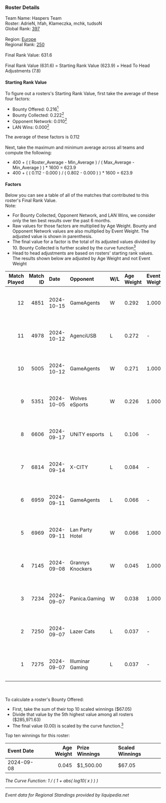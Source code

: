 ### Roster Details<br />
Team Name: Haspers Team<br />
Roster: AdrieN, hfah, Klameczka, mchk, tudsoN<br />
Global Rank: [397](../../standings_global_2025_02_28.md)<br />
<br />
Region: [Europe]( ../../standings_europe_2025_02_28.md)<br />
Regional Rank: [250]( ../../standings_europe_2025_02_28.md)<br />
<br />
Final Rank Value:  631.6<br />
<br />
Final Rank Value (631.6) = Starting Rank Value (623.9) + Head To Head Adjustments (7.8)<br />

#### Starting Rank Value<br />
To figure out a rosters's Starting Rank Value, first take the average of these four factors:<br />
- Bounty Offered: 0.216[<sup>1</sup>](#table2)
- Bounty Collected: 0.222[<sup>2</sup>](#table1)
- Opponent Network: 0.010[<sup>2</sup>](#table1)
- LAN Wins: 0.000[<sup>2</sup>](#table1)

The average of these factors is 0.112<br />
<br />
Next, take the maximum and minimum average across all teams and compute the following:<br />
- 400 + ( ( Roster_Average - Min_Average ) / ( Max_Average - Min_Average ) ) * 1600 = 623.9
- 400 + ( ( 0.112 - 0.000 ) / ( 0.802 - 0.000 ) ) * 1600 = 623.9


#### Factors<br />
Below you can see a table of all of the matches that contributed to this roster's Final Rank Value.<br />
Note:<br />

- For Bounty Collected, Opponent Network, and LAN Wins, we consider only the ten best results over the past 6 months.
- Raw values for those factors are multiplied by Age Weight. Bounty and Opponent Network values are also multiplied by Event Weight. The adjusted value is shown in parenthesis.
- The final value for a factor is the total of its adjusted values divided by 10. Bounty Collected is further scaled by the curve function[<sup>3</sup>](#curveFunction)
- Head to head adjustments are based on rosters' starting rank values. The results shown below are adjusted by Age Weight and not Event Weight
<span id="table1"></span><br />


| Match Played | Match ID | Date       | Opponent         | W/L | Age Weight | Event Weight | Bounty Collected | Opponent Network | LAN Wins  | H2H Adj. | Roster                                   |
| -: | -: | :- | :- | :- | :- | :- | :- | :- | :- | -: | :- |
|           12 |     4851 | 2024-10-15 | GameAgents       | W   | 0.292      | 1.000        | 0.006 (0.002)    | 0.183 (0.053)    | 0 (0.000) |     6.80 | AdrieN, hfah, Klameczka, mchk, tudsoN    |
|           11 |     4978 | 2024-10-12 | AgenciUSB        | L   | 0.272      | -            | -                | -                | -         |    -5.58 | AdrieN, hfah, Klameczka, mchk, tudsoN    |
|           10 |     5005 | 2024-10-12 | GameAgents       | W   | 0.271      | 1.000        | 0.006 (0.002)    | 0.183 (0.050)    | 0 (0.000) |     6.46 | AdrieN, hfah, Klameczka, mchk, tudsoN    |
|            9 |     5351 | 2024-10-05 | Wolves eSports   | W   | 0.226      | 1.000        | 0.000 (0.000)    | 0.000 (0.000)    | 0 (0.000) |     1.59 | AdrieN, hfah, Klameczka, mchk, tudsoN    |
|            8 |     6606 | 2024-09-17 | UNiTY esports    | L   | 0.106      | -            | -                | -                | -         |    -0.37 | AdrieN, hfah, Klameczka, Markoś, sk1tt   |
|            7 |     6814 | 2024-09-14 | X-CITY           | L   | 0.084      | -            | -                | -                | -         |    -1.85 | AdrieN, hfah, Klameczka, sk1tt, yukitoro |
|            6 |     6959 | 2024-09-11 | GameAgents       | L   | 0.066      | -            | -                | -                | -         |    -0.54 | AdrieN, hfah, Klameczka, sk1tt, woozzzi  |
|            5 |     6969 | 2024-09-11 | Lan Party Hotel  | W   | 0.066      | 1.000        | 0.000 (0.000)    | 0.005 (0.000)    | 0 (0.000) |     0.65 | AdrieN, hfah, Klameczka, sk1tt, woozzzi  |
|            4 |     7145 | 2024-09-08 | Grannys Knockers | W   | 0.045      | 1.000        | 0.001 (0.000)    | 0.004 (0.000)    | 0 (0.000) |     0.72 | AdrieN, hfah, Klameczka, sk1tt, yukitoro |
|            3 |     7234 | 2024-09-07 | Panica.Gaming    | W   | 0.038      | 1.000        | 0.000 (0.000)    | 0.000 (0.000)    | 0 (0.000) |     0.27 | AdrieN, hfah, Klameczka, sk1tt, yukitoro |
|            2 |     7250 | 2024-09-07 | Lazer Cats       | L   | 0.037      | -            | -                | -                | -         |    -0.29 | AdrieN, hfah, Klameczka, sk1tt, yukitoro |
|            1 |     7275 | 2024-09-07 | Illuminar Gaming | L   | 0.037      | -            | -                | -                | -         |    -0.10 | AdrieN, hfah, Klameczka, sk1tt, yukitoro |

<br />
<span id="table2"></span><br />
To calculate a roster's Bounty Offered:<br />

- First, take the sum of their top 10 scaled winnings ($67.05)
- Divide that value by the 5th highest value among all rosters ($285,971.63)
- The final value (0.00) is scaled by the curve function.[<sup>3</sup>](#curveFunction)

Top ten winnings for this roster:<br />

| Event Date | Age Weight | Prize Winnings | Scaled Winnings |
| :- | -: | :- | :- |
| 2024-09-08 |      0.045 | $1,500.00      | $67.05          |


<span id="curveFunction"></span>_The Curve Function: 1 / ( 1 + abs( log10( x ) ) )_<br />

---
_Event data for Regional Standings provided by liquipedia.net_<br />
